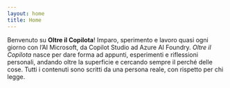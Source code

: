 ```yaml
---
layout: home
title: Home
---
```


Benvenuto su **Oltre il Copilota**!
Imparo, sperimento e lavoro quasi ogni giorno con l’AI Microsoft, da Copilot Studio ad Azure AI Foundry.
*Oltre il Copilota* nasce per dare forma ad appunti, esperimenti e riflessioni personali, andando oltre la superficie e cercando sempre il perché delle cose.
Tutti i contenuti sono scritti da una persona reale, con rispetto per chi legge.